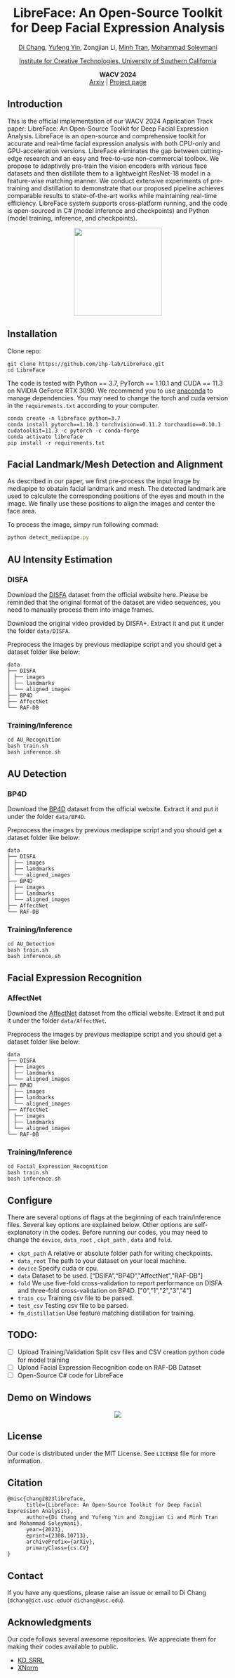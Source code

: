 

<div align="center">
  <h1 align="center">LibreFace: An Open-Source Toolkit for Deep Facial Expression Analysis</h1>

  <p align="center">

<a href="https://boese0601.github.io/">
    Di Chang</a>,
<a href="https://yufengyin.github.io/">
    Yufeng Yin</a>,
    Zongjian Li,
<a href="https://scholar.google.com/citations?user=HuuQRj4AAAAJ&hl=en">
    Minh Tran</a>,
<a href="https://people.ict.usc.edu/~soleymani/">
    Mohammad Soleymani</a>

<br>
                    
<a href="https://ict.usc.edu/">Institute for Creative Technologies, University of Southern California</a>
                    

<strong>WACV 2024</strong>
<br />
<a href="https://arxiv.org/abs/2308.10713">Arxiv</a> | <a href="https://boese0601.github.io/libreface">Project page</a>
<br />
</p>
</div>


## Introduction

This is the official implementation of our WACV 2024 Application Track paper: LibreFace: An Open-Source Toolkit for Deep Facial Expression Analysis. LibreFace is an open-source and comprehensive toolkit for accurate and real-time facial expression analysis with both CPU-only and GPU-acceleration versions. LibreFace eliminates the gap between cutting-edge research and an easy and free-to-use non-commercial toolbox. We propose to adaptively pre-train the vision encoders with various face datasets and then distillate them to a lightweight ResNet-18 model in a feature-wise matching manner. We conduct extensive experiments of pre-training and distillation to demonstrate that our proposed pipeline achieves comparable results to state-of-the-art works while maintaining real-time efficiency. LibreFace system supports cross-platform running, and the code is open-sourced in C# (model inference and checkpoints) and Python (model training, inference, and checkpoints).

<p align="center">
  <img src="https://github.com/ihp-lab/LibreFace/blob/main/media/System.png" width="200px" />
</p>


## Installation

Clone repo:

```
git clone https://github.com/ihp-lab/LibreFace.git
cd LibreFace
```

The code is tested with Python == 3.7, PyTorch == 1.10.1 and CUDA == 11.3 on NVIDIA GeForce RTX 3090. We recommend you to use [anaconda](https://www.anaconda.com/) to manage dependencies. You may need to change the torch and cuda version in the `requirements.txt` according to your computer.

```
conda create -n libreface python=3.7
conda install pytorch==1.10.1 torchvision==0.11.2 torchaudio==0.10.1 cudatoolkit=11.3 -c pytorch -c conda-forge
conda activate libreface
pip install -r requirements.txt
```

## Facial Landmark/Mesh Detection and Alignment

As described in our paper, we first pre-process the input image by mediapipe to obatain facial landmark and mesh. The detected landmark are used to calculate the corresponding positions of the eyes and mouth in the image. We finally use these positions to align the images and center the face area.

To process the image, simpy run following commad:

```jsx
python detect_mediapipe.py
```

## AU Intensity Estimation

### DISFA

Download the [DISFA](http://mohammadmahoor.com/disfa/) dataset from the official website here. Please be reminded that the original format of the dataset are video sequences, you need to manually process them into image frames.

Download the original video provided by DISFA+. Extract it and put it under the folder `data/DISFA`.

Preprocess the images by previous mediapipe script and you should get a dataset folder like below:

```
data
├── DISFA
│ ├── images
│ ├── landmarks
│ └── aligned_images
├── BP4D
├── AffectNet
└── RAF-DB
```

### Training/Inference

```
cd AU_Recognition
bash train.sh
bash inference.sh
```

## AU Detection

### BP4D

Download the [BP4D](https://www.cs.binghamton.edu/~lijun/Research/3DFE/3DFE_Analysis.html) dataset from the official website. Extract it and put it under the folder `data/BP4D`.

Preprocess the images by previous mediapipe script and you should get a dataset folder like below:

```
data
├── DISFA
│ ├── images
│ ├── landmarks
│ └── aligned_images
├── BP4D
│ ├── images
│ ├── landmarks
│ └── aligned_images
├── AffectNet
└── RAF-DB
```

### Training/Inference

```
cd AU_Detection
bash train.sh
bash inference.sh
```

## Facial Expression Recognition

### AffectNet

Download the [AffectNet](http://mohammadmahoor.com/affectnet/) dataset from the official website. Extract it and put it under the folder `data/AffectNet`.

Preprocess the images by previous mediapipe script and you should get a dataset folder like below:

```
data
├── DISFA
│ ├── images
│ ├── landmarks
│ └── aligned_images
├── BP4D
│ ├── images
│ ├── landmarks
│ └── aligned_images
├── AffectNet
│ ├── images
│ ├── landmarks
│ └── aligned_images
└── RAF-DB
```

### Training/Inference

```
cd Facial_Expression_Recognition
bash train.sh
bash inference.sh
```

## Configure

There are several options of flags at the beginning of each train/inference files. Several key options are explained below. Other options are self-explanatory in the codes. Before running our codes, you may need to change the `device`, `data_root` , `ckpt_path` , `data` and `fold`.

- `ckpt_path` A relative or absolute folder path for writing checkpoints.
- `data_root` The path to your dataset on your local machine.
- `device` Specify cuda or cpu. 
- `data` Dataset to be used. [“DSIFA”,“BP4D”,"AffectNet","RAF-DB"]
- `fold` We use five-fold cross-validation to report performance on DISFA and three-fold cross-validation on BP4D. ["0","1","2","3","4"]
- `train_csv` Training csv file to be parsed. 
- `test_csv` Testing csv file to be parsed. 
- `fm_distillation` Use feature matching distillation for training. 

## TODO:

- [ ]  Upload Training/Validation Split csv files and CSV creation python code for model training
- [ ]  Upload Facial Expression Recognition code on RAF-DB Dataset
- [ ]  Open-Source C# code for LibreFace

## Demo on Windows

<p align="center">
  <img src="https://github.com/ihp-lab/LibreFace/blob/main/media/software.png" />
</p>


## License

Our code is distributed under the MIT License. See `LICENSE` file for more information.

## Citation

```
@misc{chang2023libreface,
      title={LibreFace: An Open-Source Toolkit for Deep Facial Expression Analysis}, 
      author={Di Chang and Yufeng Yin and Zongjian Li and Minh Tran and Mohammad Soleymani},
      year={2023},
      eprint={2308.10713},
      archivePrefix={arXiv},
      primaryClass={cs.CV}
}
```

## Contact

If you have any questions, please raise an issue or email to Di Chang (`dchang@ict.usc.edu`or `dichang@usc.edu`).

## Acknowledgments

Our code follows several awesome repositories. We appreciate them for making their codes available to public.

- [KD_SRRL](https://github.com/jingyang2017/KD_SRRL)
- [XNorm](https://github.com/ihp-lab/XNorm)
